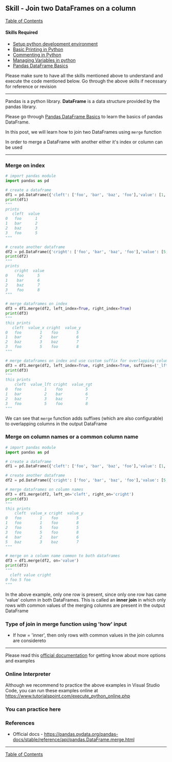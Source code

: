 ## Skill - Join two DataFrames on a column
[Table of Contents](https://nagasudhir.blogspot.com/2020/04/taming-python-table-of-contents.html)

#### Skills Required
* [Setup python development environment](https://nagasudhir.blogspot.com/2020/04/setup-python-development-environment_14.html)
* [Basic Printing in Python](https://nagasudhir.blogspot.com/2020/04/basic-printing-in-python.html)
* [Commenting in Python](https://nagasudhir.blogspot.com/2020/04/comments-in-python.html)
* [Managing Variables in python](https://nagasudhir.blogspot.com/2020/04/managing-variables-in-python.html)
* [Pandas DataFrame Basics](https://nagasudhir.blogspot.com/2020/05/pandas-dataframe-basics.html)

Please make sure to have all the skills mentioned above to understand and execute the code mentioned below. Go through the above skills if necessary for reference or revision

<hr/>

Pandas is a python library.
**DataFrame** is a data structure provided by the pandas library.

Please go through [Pandas DataFrame Basics](https://nagasudhir.blogspot.com/2020/05/pandas-dataframe-basics.html) to learn the basics of pandas DataFrame.

In this post, we will learn how to join two DataFrames using `merge` function

In order to merge a DataFrame with another either it's index or column can be used

<hr/>

### Merge on index
```python
# import pandas module
import pandas as pd

# create a dataframe
df1 = pd.DataFrame({'cleft': ['foo', 'bar', 'baz', 'foo'],'value': [1, 2, 3, 5]})
print(df1)
"""
prints
   cleft  value
0   foo      1
1   bar      2
2   baz      3
3   foo      5
"""

# create another dataframe
df2 = pd.DataFrame({'cright': ['foo', 'bar', 'baz', 'foo'],'value': [5, 6, 7, 8]})
print(df2)
"""
prints
    cright  value
0    foo      5
1    bar      6
2    baz      7
3    foo      8
"""

# merge dataframes on index
df3 = df1.merge(df2, left_index=True, right_index=True)
print(df3)
"""
this prints
   cleft  value_x cright  value_y
0   foo        1    foo        5
1   bar        2    bar        6
2   baz        3    baz        7
3   foo        5    foo        8
"""

# merge dataframes on index and use custom suffix for overlapping columns
df3 = df1.merge(df2, left_index=True, right_index=True, suffixes=('_lft', '_rgt'))
print(df3)
"""
this prints
    cleft  value_lft cright  value_rgt
0   foo          1    foo          5
1   bar          2    bar          6
2   baz          3    baz          7
3   foo          5    foo          8
"""
```
We can see that `merge` function adds suffixes (which are also configurable) to overlapping columns in the output DataFrame

### Merge on column names or a common column name
```python
# import pandas module
import pandas as pd

# create a dataframe
df1 = pd.DataFrame({'cleft': ['foo', 'bar', 'baz', 'foo'],'value': [1, 2, 3, 5]})

# create another dataframe
df2 = pd.DataFrame({'cright': ['foo', 'bar', 'baz', 'foo'],'value': [5, 6, 7, 8]})

# merge dataframes on column names
df3 = df1.merge(df2, left_on='cleft', right_on='cright')
print(df3)
"""
this prints
    cleft  value_x cright  value_y
0   foo        1    foo        5
1   foo        1    foo        8
2   foo        5    foo        5
3   foo        5    foo        8
4   bar        2    bar        6
5   baz        3    baz        7
"""

# merge on a column name common to both dataframes
df3 = df1.merge(df2, on='value')
print(df3)
"""
  cleft value cright
0 foo 5 foo
"""
```
In the above example, only one row is present, since only one row has came 'value' column in both DataFrames. 
This is called an **inner join** in which only rows with common values of the merging columns are present in the output DataFrame

### Type of join in merge function using 'how' input
* If how = 'inner', then only rows with common values in the join columns are considereto 
<hr/>

Please read this [official documentation](https://pandas.pydata.org/pandas-docs/stable/reference/api/pandas.DataFrame.merge.html) for getting know about more options and examples

### Online Interpreter
Although we recommend to practice the above examples in Visual Studio Code, you can run these examples online at https://www.tutorialspoint.com/execute_python_online.php

### You can practice here


### References
* Official docs - https://pandas.pydata.org/pandas-docs/stable/reference/api/pandas.DataFrame.merge.html

<hr/>

[Table of Contents](https://nagasudhir.blogspot.com/2020/04/taming-python-table-of-contents.html)
<!--stackedit_data:
eyJoaXN0b3J5IjpbMTYwMDA5MDEwOCwtMTIzODcwMzM1NiwyMD
kzNzIwNzEyLC00Nzg2MDgzNTMsLTU4MDYxMzE0MSwtNzcwMDg3
NDc3LC0xNjQ0MjU4MDE5LC0xMTg2MTUwOTc4XX0=
-->